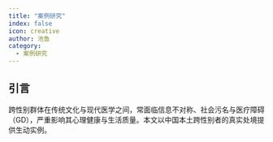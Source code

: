 ```yaml
---
title: "案例研究"
index: false
icon: creative
author: 池鱼
category:
  - 案例研究
---
```


## 引言

跨性别群体在传统文化与现代医学之间，常面临信息不对称、社会污名与医疗障碍（GD），严重影响其心理健康与生活质量。本文以中国本土跨性别者的真实处境提供生动实例。
